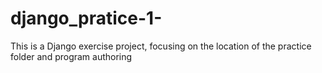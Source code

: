 # django_pratice-1-
This is a Django exercise project, focusing on the location of the practice folder and program authoring
